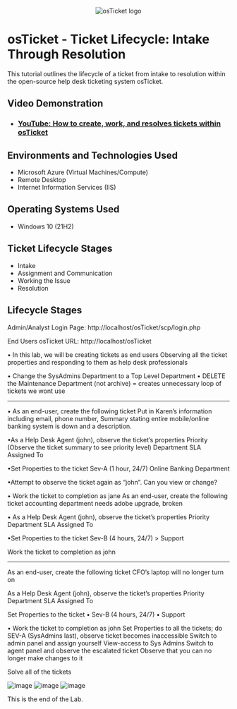 <p align="center">
<img src="https://i.imgur.com/Clzj7Xs.png" alt="osTicket logo"/>
</p>

<h1>osTicket - Ticket Lifecycle: Intake Through Resolution</h1>
This tutorial outlines the lifecycle of a ticket from intake to resolution within the open-source help desk ticketing system osTicket.<br />


<h2>Video Demonstration</h2>

- ### [YouTube: How to create, work, and resolves tickets within osTicket](https://www.youtube.com)

<h2>Environments and Technologies Used</h2>

- Microsoft Azure (Virtual Machines/Compute)
- Remote Desktop
- Internet Information Services (IIS)

<h2>Operating Systems Used </h2>

- Windows 10</b> (21H2)

<h2>Ticket Lifecycle Stages</h2>

- Intake
- Assignment and Communication
- Working the Issue
- Resolution

<h2>Lifecycle Stages</h2

<p>
Admin/Analyst Login Page: http://localhost/osTicket/scp/login.php 

End Users osTicket URL: http://localhost/osTicket 

• In this lab, we will be creating tickets as end users
Observing all the ticket properties and responding to them as help desk professionals


•	Change the SysAdmins Department to a Top Level Department
•	DELETE the Maintenance Department (not archive) = creates unnecessary loop of tickets we wont use

________________________________________

• As an end-user, create the following ticket
  Put in Karen’s information including email, phone number, Summary stating entire mobile/online banking system is down and a description. 

•As a Help Desk Agent (john), observe the ticket’s properties
	Priority (Observe the ticket summary to see priority level)
	Department
	SLA
	Assigned To

•Set Properties to the ticket
 Sev-A (1 hour, 24/7)
 Online Banking Department

•Attempt to observe the ticket again as “john”. Can you view or change?

• Work the ticket to completion as jane
As an end-user, create the following ticket
accounting department needs adobe upgrade, broken

• As a Help Desk Agent (john), observe the ticket’s properties
	Priority
	Department
	SLA
	Assigned To

•Set Properties to the ticket
Sev-B (4 hours, 24/7) > Support

Work the ticket to completion as john

________________________________________

As an end-user, create the following ticket
CFO’s laptop will no longer turn on

As a Help Desk Agent (john), observe the ticket’s properties
	Priority
	Department
	SLA
	Assigned To

Set Properties to the ticket
•	Sev-B (4 hours, 24/7)
•	Support

• Work the ticket to completion as john
 Set Properties to all the tickets; do SEV-A (SysAdmins last), observe ticket becomes inaccessible
  Switch to admin panel and assign yourself View-access to Sys Admins
  Switch to agent panel and observe the escalated ticket
  Observe that you can no longer make changes to it

Solve all of the tickets

![image](https://github.com/user-attachments/assets/4d8090b6-4b79-4b05-a578-23807b811554)
![image](https://github.com/user-attachments/assets/49acad81-f529-4fc2-903b-8d86ed136ed6)
![image](https://github.com/user-attachments/assets/0ba5a92b-9401-4e32-8f8d-5696953e439a)


This is the end of the Lab.

</p>
<br />
                      

